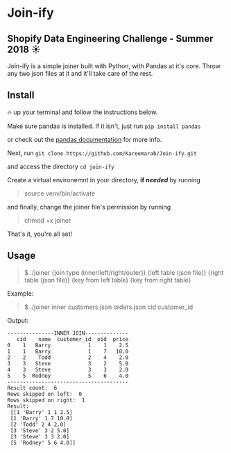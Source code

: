 # Join-ify
## Shopify Data Engineering Challenge - Summer 2018 ☀️

Join-ify is a simple joiner built with Python, with Pandas at it's core. Throw any two json files at it and it'll take care of the rest.

## Install
🔥 up your terminal and follow the instructions below.

Make sure pandas is installed. If it isn't, just run
`pip install pandas`

or check out the [pandas documentation](https://pandas.pydata.org/getpandas.html) for more info.

Next, run
`git clone https://github.com/Kareemarab/Join-ify.git`

and access the directory
`cd join-ify`

Create a virtual environemnt in your directory, **if _needed_** by running
> source venv/bin/activate

and finally, change the joiner file's permission by running
> chmod +x joiner

That's it, you're all set!

## Usage
> $ ./joiner {join type (inner/left/right/outer)} {left table (json file)} {right table (json file)} {key from left table} {key from right table}

Example:
> $ ./joiner inner customers.json orders.json cid customer_id

Output:
```
---------------INNER JOIN--------------
   cid    name  customer_id  oid  price
0    1   Barry            1    1    2.5
1    1   Barry            1    7   10.0
2    2    Todd            2    4    2.0
3    3   Steve            3    2    5.0
4    3   Steve            3    3    2.0
5    5  Rodney            5    6    4.0
---------------------------------------
Result count:  6
Rows skipped on left:  0
Rows skipped on right:  1
Result: 
 [[1 'Barry' 1 1 2.5]
 [1 'Barry' 1 7 10.0]
 [2 'Todd' 2 4 2.0]
 [3 'Steve' 3 2 5.0]
 [3 'Steve' 3 3 2.0]
 [5 'Rodney' 5 6 4.0]]
```


